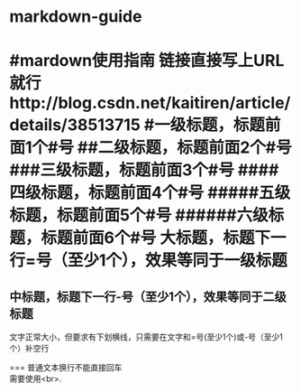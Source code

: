 # markdown-guide
#mardown使用指南
链接直接写上URL就行http://blog.csdn.net/kaitiren/article/details/38513715
#一级标题，标题前面1个\#号
##二级标题，标题前面2个\#号
###三级标题，标题前面3个\#号
####四级标题，标题前面4个\#号
#####五级标题，标题前面5个\#号
######六级标题，标题前面6个\#号
大标题，标题下一行=号（至少1个），效果等同于一级标题
===
中标题，标题下一行-号（至少1个），效果等同于二级标题
---
文字正常大小，但要求有下划横线，只需要在文字和\=号(至少1个)或\-号（至少1个）补空行

===
普通文本换行不能直接回车<br>
需要使用\<br>.
